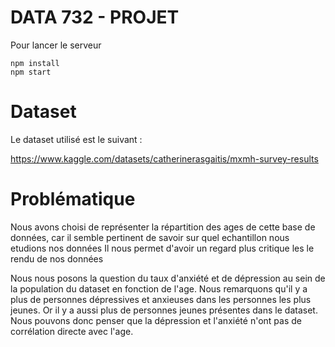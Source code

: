 # DATA 732 - PROJET

Pour lancer le serveur

```shell
npm install
npm start
```

# Dataset

Le dataset utilisé est le suivant :

https://www.kaggle.com/datasets/catherinerasgaitis/mxmh-survey-results


# Problématique


Nous avons choisi de représenter la répartition des ages de cette base de données, car il semble pertinent de savoir sur quel echantillon nous etudions nos données
Il nous permet d'avoir un regard plus critique les le rendu de nos données


Nous nous posons la question du taux d'anxiété et de dépression au sein de la population du dataset en fonction de l'age. 
Nous remarquons qu'il y a plus de personnes dépressives et anxieuses dans les personnes les plus jeunes. 
Or il y a aussi plus de personnes jeunes présentes dans le dataset.
Nous pouvons donc penser que la dépression et l'anxiété n'ont pas de corrélation directe avec l'age.

